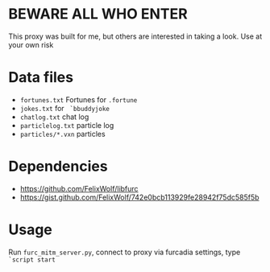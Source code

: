 # BEWARE ALL WHO ENTER
This proxy was built for me, but others are interested in taking a look. Use at your own risk

# Data files
* `fortunes.txt` Fortunes for `.fortune`
* `jokes.txt` for `` `bbuddyjoke``
* `chatlog.txt` chat log
* `particlelog.txt` particle log
* `particles/*.vxn` particles

# Dependencies
* https://github.com/FelixWolf/libfurc
* https://gist.github.com/FelixWolf/742e0bcb113929fe28942f75dc585f5b

# Usage
Run `furc_mitm_server.py`, connect to proxy via furcadia settings, type `` `script start``
